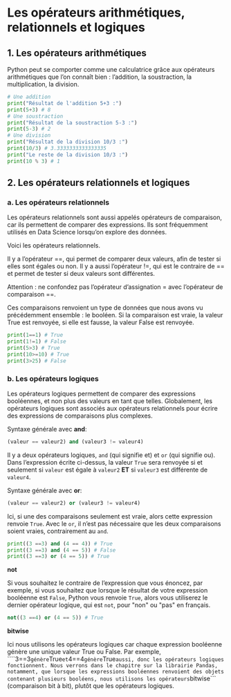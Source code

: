 # Les opérateurs arithmétiques, relationnels et logiques

## 1. Les opérateurs arithmétiques
Python peut se comporter comme une calculatrice grâce aux opérateurs arithmétiques que l’on connaît bien : l’addition, la soustraction, la multiplication, la division.

```python
# Une addition 
print("Résultat de l'addition 5+3 :") 
print(5+3) # 8
# Une soustraction 
print("Résultat de la soustraction 5-3 :") 
print(5-3) # 2
# Une division 
print("Résultat de la division 10/3 :") 
print(10/3) # 3.3333333333333335
print("Le reste de la division 10/3 :") 
print(10 % 3) # 1
```



## 2. Les opérateurs relationnels et logiques

### a. Les opérateurs relationnels
Les opérateurs relationnels sont aussi appelés opérateurs de comparaison, car ils permettent de comparer des expressions. Ils sont fréquemment utilisés en Data Science lorsqu’on explore des données.

Voici les opérateurs relationnels.

Il y a l’opérateur ==, qui permet de comparer deux valeurs, afin de tester si elles sont égales ou non. Il y a aussi l’opérateur !=, qui est le contraire de == et permet de tester si deux valeurs sont différentes.

Attention : ne confondez pas l’opérateur d’assignation = avec l’opérateur de comparaison ==.

Ces comparaisons renvoient un type de données que nous avons vu précédemment ensemble : le booléen. Si la comparaison est vraie, la valeur True est renvoyée, si elle est fausse, la valeur False est renvoyée.

```python
print(1==1) # True
print(1!=1) # False
print(5>3) # True
print(10>=10) # True
print(3>25) # False
```

### b. Les opérateurs logiques
Les opérateurs logiques permettent de comparer des expressions booléennes, et non plus des valeurs en tant que telles. Globalement, les opérateurs logiques sont associés aux opérateurs relationnels pour écrire des expressions de comparaisons plus complexes.

Syntaxe générale avec __and__:
```python
(valeur == valeur2) and (valeur3 != valeur4) 
```
Il y a deux opérateurs logiques, ```and``` (qui signifie et) et ```or``` (qui signifie ou). Dans l’expression écrite ci-dessus, la valeur ```True``` sera renvoyée si et seulement si ```valeur``` est égale à ```valeur2``` __ET__ si ```valeur3``` est différente de ```valeur4```.

Syntaxe générale avec __or__:
```python
(valeur == valeur2) or (valeur3 != valeur4) 
```
Ici, si une des comparaisons seulement est vraie, alors cette expression renvoie ```True```. Avec le ```or```, il n’est pas nécessaire que les deux comparaisons soient vraies, contrairement au ```and```.

```python
print((3 ==3) and (4 == 4)) # True 
print((3 ==3) and (4 == 5)) # False
print((3 ==3) or (4 == 5)) # True
```

__not__

Si vous souhaitez le contraire de l’expression que vous énoncez, par exemple, si vous souhaitez que lorsque le résultat de votre expression booléenne est ```False```, Python vous renvoie ```True```, alors vous utiliserez le dernier opérateur logique, qui est ```not```, pour "non" ou "pas" en français. 

```python
not((3 ==4) or (4 == 5)) # True
```

__bitwise__

Ici nous utilisons les opérateurs logiques car chaque expression booléenne génère une unique valeur True ou False. Par exemple, ````3==3``` génère ```True``` et ```4==4``` génère ```True``` aussi, donc les opérateurs logiques fonctionnent. Nous verrons dans le chapitre sur la librairie Pandas, notamment, que lorsque les expressions booléennes renvoient des objets contenant plusieurs booléens, nous utilisons les opérateurs ```bitwise``` (comparaison bit à bit), plutôt que les opérateurs logiques.
